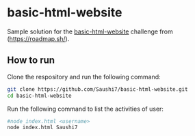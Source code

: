 # basic-html-website
Sample solution for the [basic-html-website](https://roadmap.sh/projects/basic-html-website) challenge from (https://roadmap.sh/).

## How to run

Clone the respository and run the following command:

```bash
git clone https://github.com/Saushi7/basic-html-website.git
cd basic-html-website
```

Run the following command to list the activities of user:

```bash
#node index.html <username>
node index.html Saushi7
```
